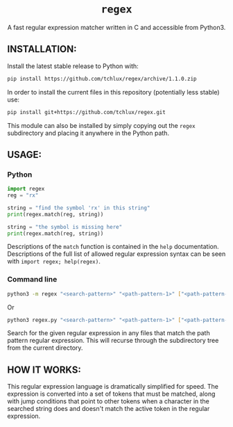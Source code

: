 <p align="center">
  <h1 align="center"><code>regex</code></h1>
</p>

<p align="center">
A fast regular expression matcher written in C and accessible from Python3.
</p>


## INSTALLATION:

  Install the latest stable release to Python with:

```bash
pip install https://github.com/tchlux/regex/archive/1.1.0.zip
```

  In order to install the current files in this repository
  (potentially less stable) use:

```bash
pip install git+https://github.com/tchlux/regex.git
```

  This module can also be installed by simply copying out the `regex`
  subdirectory and placing it anywhere in the Python path.

## USAGE:

### Python

```python
import regex
reg = "rx"

string = "find the symbol 'rx' in this string"
print(regex.match(reg, string))

string = "the symbol is missing here"
print(regex.match(reg, string))
```

  Descriptions of the `match` function is contained in the `help`
  documentation. Descriptions of the full list of allowed regular
  expression syntax can be seen with `import regex; help(regex)`.

### Command line

```bash
python3 -m regex "<search-pattern>" "<path-pattern-1>" ["<path-pattern-2>"] [...]
```

  Or

```bash
python3 regex.py "<search-pattern>" "<path-pattern-1>" ["<path-pattern-2>"] [...]
```

  Search for the given regular expression in any files that match
  the path pattern regular expression. This will recurse through the
  subdirectory tree from the current directory.

## HOW IT WORKS:

  This regular expression language is dramatically simplified for
  speed. The expression is converted into a set of tokens that must
  be matched, along with jump conditions that point to other tokens
  when a character in the searched string does and doesn't match the
  active token in the regular expression.
